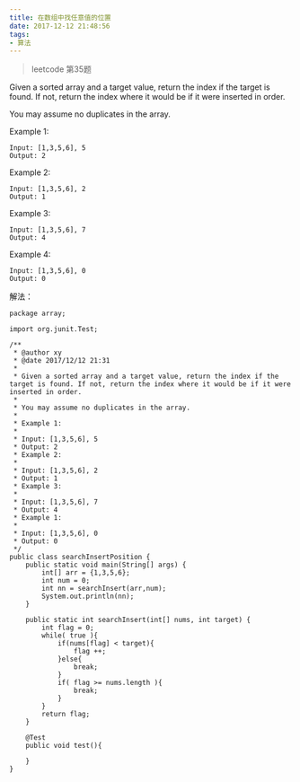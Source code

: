 ```yaml
---
title: 在数组中找任意值的位置
date: 2017-12-12 21:48:56
tags:
- 算法
---
```

>leetcode 第35题

Given a sorted array and a target value, return the index if the target is found. If not, return the index where it would be if it were inserted in order.

You may assume no duplicates in the array.

Example 1:
```
Input: [1,3,5,6], 5
Output: 2
```
Example 2:
```
Input: [1,3,5,6], 2
Output: 1
```
Example 3:
```
Input: [1,3,5,6], 7
Output: 4
```
Example 4:
```
Input: [1,3,5,6], 0
Output: 0
```
解法：
```
package array;

import org.junit.Test;

/**
 * @author xy
 * @date 2017/12/12 21:31
 *
 * Given a sorted array and a target value, return the index if the target is found. If not, return the index where it would be if it were inserted in order.
 *
 * You may assume no duplicates in the array.
 *
 * Example 1:
 *
 * Input: [1,3,5,6], 5
 * Output: 2
 * Example 2:
 *
 * Input: [1,3,5,6], 2
 * Output: 1
 * Example 3:
 *
 * Input: [1,3,5,6], 7
 * Output: 4
 * Example 1:
 *
 * Input: [1,3,5,6], 0
 * Output: 0
 */
public class searchInsertPosition {
    public static void main(String[] args) {
        int[] arr = {1,3,5,6};
        int num = 0;
        int nn = searchInsert(arr,num);
        System.out.println(nn);
    }

    public static int searchInsert(int[] nums, int target) {
        int flag = 0;
        while( true ){
            if(nums[flag] < target){
                flag ++;
            }else{
                break;
            }
            if( flag >= nums.length ){
                break;
            }
        }
        return flag;
    }

    @Test
    public void test(){

    }
}

```
